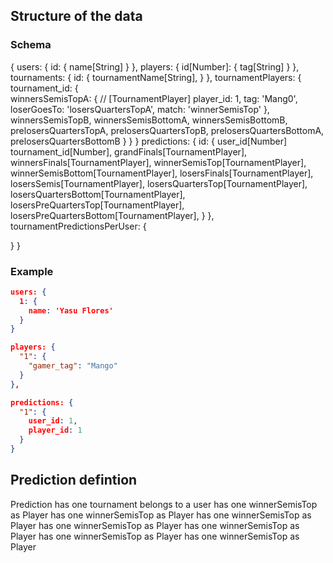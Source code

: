## Structure of the data

### Schema
{
  users: {
    id: {
      name[String]
    }
  },
  players: {
    id[Number]: {
      tag[String]
    }
  },
  tournaments: {
    id: {
      tournamentName[String],
    }
  },
  tournamentPlayers: {
    tournament_id: {  
      winnersSemisTopA: { // [TournamentPlayer]
        player_id: 1,
        tag: 'Mang0',
        loserGoesTo: 'losersQuartersTopA',
        match: 'winnerSemisTop'
      },
      winnersSemisTopB,
      winnersSemisBottomA,
      winnersSemisBottomB,
      prelosersQuartersTopA,
      prelosersQuartersTopB,
      prelosersQuartersBottomA,
      prelosersQuartersBottomB
    }
  }
}
  predictions: {
    id: {
      user_id[Number]
      tournament_id[Number],
      grandFinals[TournamentPlayer],
      winnersFinals[TournamentPlayer],
      winnerSemisTop[TournamentPlayer],
      winnerSemisBottom[TournamentPlayer],
      losersFinals[TournamentPlayer],
      losersSemis[TournamentPlayer],
      losersQuartersTop[TournamentPlayer],
      losersQuartersBottom[TournamentPlayer],
      losersPreQuartersTop[TournamentPlayer],
      losersPreQuartersBottom[TournamentPlayer],
    }
  },
  tournamentPredictionsPerUser: {

  }
}


### Example
```json
users: {
  1: {
    name: 'Yasu Flores'
  }
}

players: {
  "1": {
    "gamer_tag": "Mango"
  }
},

predictions: {
  "1": {
    user_id: 1,
    player_id: 1
  }
}

```
## Prediction defintion

Prediction
  has one tournament
  belongs to a user
  has one winnerSemisTop as Player
  has one winnerSemisTop as Player
  has one winnerSemisTop as Player
  has one winnerSemisTop as Player
  has one winnerSemisTop as Player
  has one winnerSemisTop as Player
  has one winnerSemisTop as Player
  

